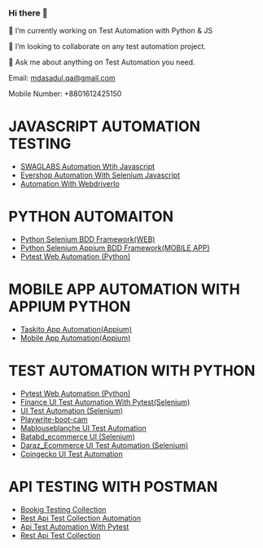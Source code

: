 ### Hi there 👋
🔭 I’m currently working on Test Automation with Python & JS

👯 I’m looking to collaborate on any test automation project.

💬 Ask me about anything on Test Automation you need.

Email: mdasadul.qa@gmail.com

Mobile Number: +8801612425150

# JAVASCRIPT AUTOMATION TESTING
 *  <a href='https://github.com/asadulqa/SwagLabs'>SWAGLABS Automation Wtih Javascript </a>
 *  <a href='https://github.com/asadulqa/EvershopIO'>Evershop Automation With Selenium Javascript</a>
 *  <a href = 'https://github.com/asadulqa/tutorialsninja'> Automation With WebdriverIo</a>
 
# PYTHON AUTOMAITON
* <a href='https://github.com/asadulqa/Python-Selenium-BDD-Framework'>Python Selenium BDD Framework(WEB)</a>
* <a href='https://github.com/asadulqa/AppiumFramework'>Python Selenium Appium BDD Framework(MOBILE APP)</a>
* <a href='https://github.com/asadulqa/pytest_project'>Pytest Web Automation (Python)</a>

# MOBILE APP AUTOMATION WITH APPIUM PYTHON
* <a href='https://github.com/asadulqa/Appium_Project'>Taskito App Automation(Appium)</a>
* <a href='https://github.com/asadulqa/Mobile-App-Automation'>Mobile App Automation(Appium)</a>

# TEST AUTOMATION WITH PYTHON

* <a href='https://github.com/asadulqa/Pytest-automation-project'>Pytest Web Automation (Python)</a>
* <a href='https://github.com/asadulqa/financeassure'>Finance UI Test Automation With Pytest(Selenium)</a>
* <a href='https://github.com/asadulqa/tutorialsninjaz_selenium'>UI Test Automation (Selenium)</a>
* <a href='https://github.com/asadulqa/playwrite-boot-camp'>Playwrite-boot-cam</a>
* <a href='https://github.com/asadulqa/Mablouseblanche_data-scraping-with-selenium-Webdriver'>Mablouseblanche UI Test Automation</a>
* <a href='https://github.com/asadulqa/-Batabd_data-scaping-with-Beautifulsoup4'>Batabd_ecommerce UI (Selenium)</a>
* <a href='https://github.com/asadulqa/Daraz_ecommerce-website-bangladesh'>Daraz_Ecommerce UI Test Automation (Selenium) </a>
* <a href='https://github.com/asadulqa/Coingecko'>Coingecko UI Test Automation</a>

# API TESTING WITH POSTMAN
*  <a href='https://github.com/asadulqa/apipostmanv0.3'>Bookig Testing Collection  </a>
*  <a href='https://github.com/asadulqa/postmanapitestcollection'>Rest Api Test Collection Automation </a>
*  <a href='https://github.com/asadulqa/api-automation'>Api Test Automation With Pytest</a>
*  <a href='https://github.com/asadulqa/API-testing-with-Postman'>Rest Api Test Collection </a>

<!--

Here are some ideas to get you started:

- 🔭 I’m currently working on ...
- 🌱 I’m currently learning ...
- 👯 I’m looking to collaborate on ...
- 🤔 I’m looking for help with ...
- 💬 Ask me about ...
- 📫 How to reach me: ...
- 😄 Pronouns: ...
- ⚡ Fun fact: ...
-->
